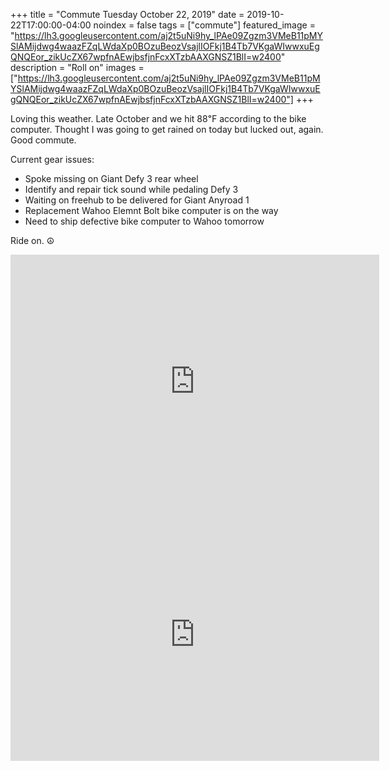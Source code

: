 +++
title =  "Commute Tuesday October 22, 2019"
date = 2019-10-22T17:00:00-04:00
noindex = false
tags = ["commute"]
featured_image = "https://lh3.googleusercontent.com/aj2t5uNi9hy_lPAe09Zgzm3VMeB11pMYSlAMijdwg4waazFZqLWdaXp0BOzuBeozVsajlIOFkj1B4Tb7VKgaWIwwxuEgQNQEor_zikUcZX67wpfnAEwjbsfjnFcxXTzbAAXGNSZ1BlI=w2400"
description = "Roll on"
images = ["https://lh3.googleusercontent.com/aj2t5uNi9hy_lPAe09Zgzm3VMeB11pMYSlAMijdwg4waazFZqLWdaXp0BOzuBeozVsajlIOFkj1B4Tb7VKgaWIwwxuEgQNQEor_zikUcZX67wpfnAEwjbsfjnFcxXTzbAAXGNSZ1BlI=w2400"]
+++

Loving this weather. Late October and we hit 88℉ according to the bike computer. Thought I was going to get rained on today but lucked out, again. Good commute.

Current gear issues:

* Spoke missing on Giant Defy 3 rear wheel
* Identify and repair tick sound while pedaling Defy 3
* Waiting on freehub to be delivered for Giant Anyroad 1
* Replacement Wahoo Elemnt Bolt bike computer is on the way
* Need to ship defective bike computer to Wahoo tomorrow

Ride on. ☮

<iframe height='405' width='590' frameborder='0' allowtransparency='true' scrolling='no' src='https://www.strava.com/activities/2807773051/embed/4461b843ee7b1091d8784464542c6d50cb1b479b'></iframe>

<iframe height='405' width='590' frameborder='0' allowtransparency='true' scrolling='no' src='https://www.strava.com/activities/2809356622/embed/cca90485c3d3fcfa4b9be2db45e7cd4740b611bd'></iframe>
